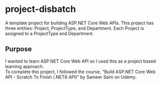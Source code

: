 # project-disbatch
A template project for building ASP.NET Core Web APIs. This project has three entities: Project, ProjectType, and Department. Each Project is assigned to a ProjectType and Department.

## Purpose
I wanted to learn ASP.NET Core Web API so I used this as a project based learning approach.  
To complete this project, I followed the course, "Build ASP.NET Core Web API - Scratch To Finish (.NET8 API)" by Sameer Saini on Udemy.
